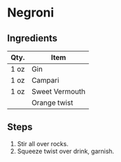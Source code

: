 # Negroni

## Ingredients

| Qty. | Item           |
| ---- | -------------- |
| 1 oz | Gin            |
| 1 oz | Campari        |
| 1 oz | Sweet Vermouth |
|      | Orange twist   |

## Steps

1. Stir all over rocks.
1. Squeeze twist over drink, garnish.
